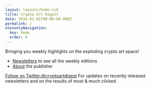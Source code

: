 ```yaml
---
layout: layouts/home.njk
title: Crypto Art Digest
date: 2016-01-01T00:00:00.000Z
permalink: /
eleventyNavigation:
  key: Home
  order: 0
---
```


Bringing you weekly highlights on the exploding 
crypto art space!

* [Newsletters](/newsletters) to see all the 
weekly editions
* [About](/about) the publisher

<a class="twitter-follow-button"
  href="">
Follow on Twitter:[@cryptoartdigest](https://twitter.com/cryptoartdigest)
For updates on recently released newsletters
and on the results of most & much clicked.
